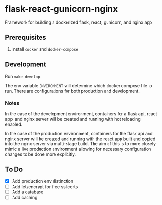 # flask-react-gunicorn-nginx
Framework for building a dockerized flask, react, gunicorn, and nginx app 

## Prerequisites

1) Install  `docker` and `docker-compose`

## Development

Run `make develop`

The env variable `ENVIRONMENT` will determine which docker compose file to run. There are configurations for both production and development.

### Notes

In the case of the development environment, containers for a flask api, react app, and nginx server will be created and running with hot reloading enabled.

In the case of the production environment, containers for the flask api and nginx server will be created and running with the react app built and copied into the nginx server via multi-stage build. The aim of this is to more closely mimic a live production environment allowing for necessary configuration changes to be done more explicitly.


## To Do

- [x] Add production env distinction
- [ ] Add letsencrypt for free ssl certs
- [ ] Add a database
- [ ] Add caching
